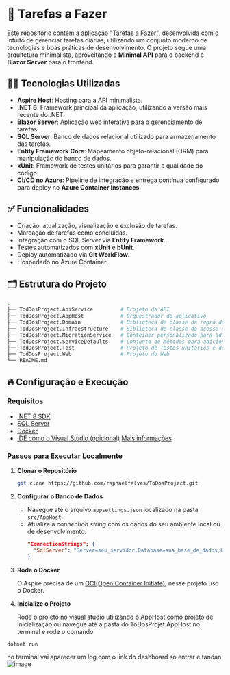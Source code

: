 # 🔄️ Tarefas a Fazer

Este repositório contém a aplicação ["Tarefas a Fazer"](https://webfrontend.politesky-105466da.brazilsouth.azurecontainerapps.io), desenvolvida com o intuito de gerenciar tarefas diárias, utilizando um conjunto moderno de tecnologias e boas práticas de desenvolvimento. O projeto segue uma arquitetura minimalista, aproveitando a **Minimal API** para o backend e **Blazor Server** para o frontend.

## 👨‍💻 Tecnologias Utilizadas

- **Aspire Host**: Hosting para a API minimalista.
- **.NET 8**: Framework principal da aplicação, utilizando a versão mais recente do .NET.
- **Blazor Server**: Aplicação web interativa para o gerenciamento de tarefas.
- **SQL Server**: Banco de dados relacional utilizado para armazenamento das tarefas.
- **Entity Framework Core**: Mapeamento objeto-relacional (ORM) para manipulação do banco de dados.
- **xUnit**: Framework de testes unitários para garantir a qualidade do código.
- **CI/CD no Azure**: Pipeline de integração e entrega contínua configurado para deploy no **Azure Container Instances**.

## ✅ Funcionalidades

- Criação, atualização, visualização e exclusão de tarefas.
- Marcação de tarefas como concluídas.
- Integração com o SQL Server via **Entity Framework**.
- Testes automatizados com **xUnit** e **bUnit**.
- Deploy automatizado via **Git WorkFlow**.
- Hospedado no Azure Container

## 🗂️ Estrutura do Projeto

```bash
.
├── TodDosProject.ApiService         # Projeto da API
├── TodDosProject.AppHost            # Orquestrador do aplicativo
├── TodDosProject.Domain             # Biblioteca de classe da regra de negócio
├── TodDosProject.Infraestructure    # Biblioteca de classe do acesso a dados
├── TodDosProject.MigrationService   # Conteiner personalizado para adicionar as migrations ao banco
├── TodDosProject.ServiceDefaults    # Conjunto de métodos para adicionar as funcionalidades do Aspire
├── TodDosProject.Test               # Projeto de Testes unitários e de integração e funcionalidade
├── TodDosProject.Web                # Projeto do Web
└── README.md
```
## 🔥 Configuração e Execução

### Requisitos

- [.NET 8 SDK](https://dotnet.microsoft.com/download/dotnet/8.0)
- [SQL Server](https://www.microsoft.com/pt-br/sql-server/sql-server-downloads)
- [Docker](https://www.docker.com/)
- [IDE como o Visual Studio (opicional)](https://visualstudio.microsoft.com/vs/)
  [Mais informações](https://learn.microsoft.com/pt-br/dotnet/aspire/fundamentals/setup-tooling?tabs=windows&pivots=visual-studio)
  
### Passos para Executar Localmente

1. **Clonar o Repositório**

   ```bash
   git clone https://github.com/raphaelfalves/ToDosProject.git
   ```

2. **Configurar o Banco de Dados**

   - Navegue até o arquivo `appsettings.json` localizado na pasta `src/AppHost`.
   - Atualize a _connection string_ com os dados do seu ambiente local ou de desenvolvimento:
     ```json
     "ConnectionStrings": {
       "SqlServer": "Server=seu_servidor;Database=sua_base_de_dados;User Id=seu_usuario;Password=sua_senha;"
     }
     ```
3. **Rode o Docker**

   O Aspire precisa de um [OCI(Open Container Initiate)](https://opencontainers.org/), nesse projeto uso o Docker.

4. **Inicialize o Projeto**

   Rode o projeto no visual studio utilizando o AppHost como projeto de inicialização ou navegue até a pasta do ToDosProjet.AppHost no terminal e rode o comando 

```bash
dotnet run
```

no terminal vai aparecer um log com o link do dashboard só entrar e tandan 
![image](https://github.com/user-attachments/assets/44ed150c-7058-4354-98d0-c8223e738f9e)

